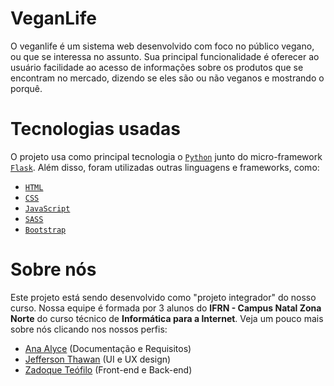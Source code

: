 # VeganLife

O veganlife é um sistema web desenvolvido com foco no público vegano, ou que se interessa no assunto. Sua principal funcionalidade é oferecer ao usuário facilidade ao acesso de informações sobre os produtos que se encontram no mercado, dizendo se eles são ou não veganos e mostrando o porquê.

# Tecnologias usadas

O projeto usa como principal tecnologia o <a href="https://www.python.org/" target="_blank">``Python``</a> junto do micro-framework <a href="https://flask.palletsprojects.com/en/2.0.x/">``Flask``</a>. Além disso, foram utilizadas outras linguagens e frameworks, como:

- <a href="https://developer.mozilla.org/pt-BR/docs/Web/HTML" target="_blank">``HTML``</a>
- <a href="https://developer.mozilla.org/pt-BR/docs/Web/CSS" target="_blank">``CSS``</a>
- <a href="https://developer.mozilla.org/pt-BR/docs/Web/JavaScript" target="_blank">``JavaScript``</a>
- <a href="https://sass-lang.com/" target="_blank">``SASS``</a>
- <a href="https://getbootstrap.com/" target="_blank">``Bootstrap``</a>
# Sobre nós

Este projeto está sendo desenvolvido como "projeto integrador" do nosso curso. Nossa equipe é formada por 3 alunos do **IFRN - Campus Natal Zona Norte** do curso técnico de **Informática para a Internet**. Veja um pouco mais sobre nós clicando nos nossos perfis:

- <a href="https://www.linkedin.com/in/anaalyce/" target="_blank">Ana Alyce</a> (Documentação e Requisitos)
- <a href="https://www.linkedin.com/in/jeffersonthawan/" target="_blank">Jefferson Thawan</a> (UI e UX design)
- <a href="https://www.linkedin.com/in/zadoque/" target="_blank">Zadoque Teófilo</a> (Front-end e Back-end)